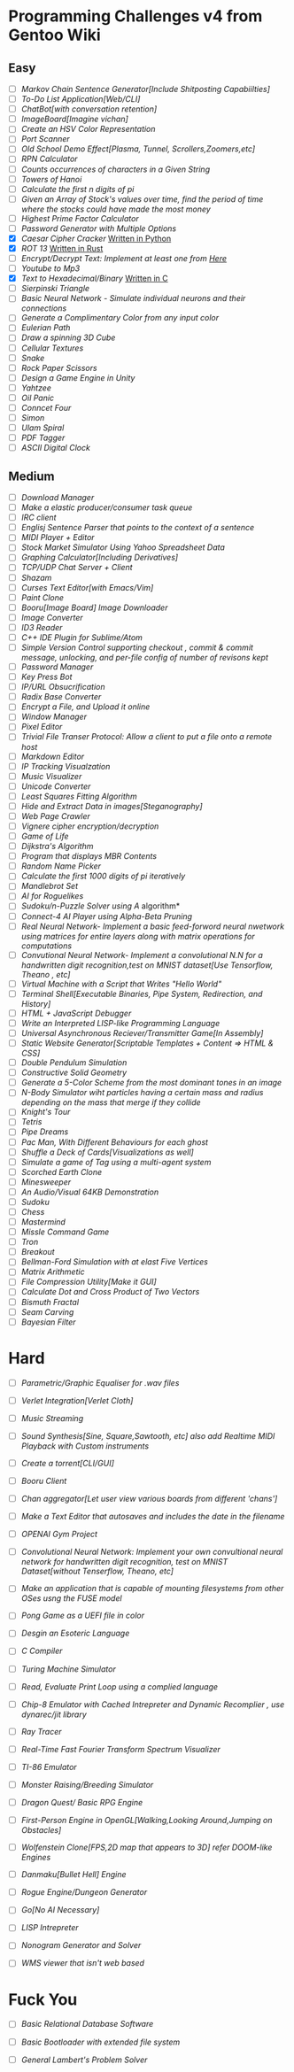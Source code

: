 # Programming Challenges v4 from Gentoo Wiki


## Easy

- [ ] *Markov Chain Sentence Generator[Include Shitposting Capabiilties]*
- [ ] *To-Do List Application[Web/CLI]*
- [ ] *ChatBot[with conversation retention]*
- [ ] *ImageBoard[Imagine vichan]*
- [ ] *Create an HSV Color Representation*
- [ ] *Port Scanner*
- [ ] *Old School Demo Effect[Plasma, Tunnel, Scrollers,Zoomers,etc]*
- [ ] *RPN Calculator*
- [ ] *Counts occurrences of characters in a Given String*
- [ ] *Towers of Hanoi*
- [ ] *Calculate the first n digits of pi*
- [ ] *Given an Array of Stock's values over time, find the period of time where the stocks could have made the most money*
- [ ] *Highest Prime Factor Calculator*
- [ ] *Password Generator with Multiple Options*
- [x] *Caesar Cipher Cracker* [Written in Python](https://github.com/KekmaTime/PCV4/blob/main/Easy/CaesarCipher.py)
- [x] *ROT 13* [Written in Rust](https://github.com/KekmaTime/PCV4/blob/main/Easy/ROT13.rs)
- [ ] *Encrypt/Decrypt Text: Implement at least one from [Here](https://rumkin.com/tools/cipher/)*
- [ ] *Youtube to Mp3*
- [x] *Text to Hexadecimal/Binary* [Written in C](https://github.com/KekmaTime/PCV4/blob/main/Easy/Text2Hex.c)
- [ ] *Sierpinski Triangle*
- [ ] *Basic Neural Network - Simulate individual neurons and their connections*
- [ ] *Generate a Complimentary Color from any input color*
- [ ] *Eulerian Path*
- [ ] *Draw a spinning 3D Cube*
- [ ] *Cellular Textures*
- [ ] *Snake*
- [ ] *Rock Paper Scissors*
- [ ] *Design a Game Engine in Unity*
- [ ] *Yahtzee*
- [ ] *Oil Panic*
- [ ] *Conncet Four*
- [ ] *Simon*
- [ ] *Ulam Spiral*
- [ ] *PDF Tagger*
- [ ] *ASCII Digital Clock*

## Medium

- [ ] *Download Manager*
- [ ] *Make a elastic producer/consumer task queue*
- [ ] *IRC client*
- [ ] *Englisj Sentence Parser that points to the context of a sentence*
- [ ] *MIDI Player + Editor*
- [ ] *Stock Market Simulator Using Yahoo Spreadsheet Data*
- [ ] *Graphing Calculator[Including Derivatives]*
- [ ] *TCP/UDP Chat Server + Client*
- [ ] *Shazam*
- [ ] *Curses Text Editor[with Emacs/Vim]*
- [ ] *Paint Clone*
- [ ] *Booru[Image Board] Image Downloader*
- [ ] *Image Converter*
- [ ] *ID3 Reader*
- [ ] *C++ IDE Plugin for Sublime/Atom*
- [ ] *Simple Version Control supporting checkout , commit & commit message, unlocking, and per-file config of number of revisons kept*
- [ ] *Password Manager*
- [ ] *Key Press Bot*
- [ ] *IP/URL Obsucrification*
- [ ] *Radix Base Converter*
- [ ] *Encrypt a File, and Upload it online*
- [ ] *Window Manager*
- [ ] *Pixel Editor*
- [ ] *Trivial File Transer Protocol: Allow a client to put a file onto a remote host*
- [ ] *Markdown Editor*
- [ ] *IP Tracking Visualzation*
- [ ] *Music Visualizer*
- [ ] *Unicode Converter*
- [ ] *Least Squares Fitting Algorithm*
- [ ] *Hide and Extract Data in images[Steganography]*
- [ ] *Web Page Crawler*
- [ ] *Vignere cipher encryption/decryption*
- [ ] *Game of Life*
- [ ] *Dijkstra's Algorithm*
- [ ] *Program that displays MBR Contents*
- [ ] *Random Name Picker*
- [ ] *Calculate the first 1000 digits of pi iteratively*
- [ ] *Mandlebrot Set*
- [ ] *AI for Roguelikes*
- [ ] *Sudoku/n-Puzzle Solver using A* algorithm*
- [ ] *Connect-4 AI Player using Alpha-Beta Pruning*
- [ ] *Real Neural Network- Implement a basic feed-forword neural nwetwork using matrices for entire layers along with matrix operations for computations*
- [ ] *Convutional Neural Network- Implement a convolutional N.N for a handwritten digit recognition,test on MNIST dataset[Use Tensorflow, Theano , etc]*
- [ ] *Virtual Machine with a Script that Writes "Hello World"*
- [ ] *Terminal Shell[Executable Binaries, Pipe System, Redirection, and History]*
- [ ] *HTML + JavaScript Debugger*
- [ ] *Write an Interpreted LISP-like Programming Language*
- [ ] *Universal Asynchronous Reciever/Transmitter Game[In Assembly]*
- [ ] *Static Website Generator[Scriptable Templates + Content => HTML & CSS]*
- [ ] *Double Pendulum Simulation*
- [ ] *Constructive Solid Geometry*
- [ ] *Generate a 5-Color Scheme from the most dominant tones in an image*
- [ ] *N-Body Simulator wiht particles having a certain mass and radius depending on the mass that merge if they collide*
- [ ] *Knight's Tour*
- [ ] *Tetris*
- [ ] *Pipe Dreams*
- [ ] *Pac Man, With Different Behaviours for each ghost*
- [ ] *Shuffle a Deck of Cards[Visualizations as well]*
- [ ] *Simulate a game of Tag using a multi-agent system*
- [ ] *Scorched Earth Clone*
- [ ] *Minesweeper*
- [ ] *An Audio/Visual 64KB Demonstration*
- [ ] *Sudoku*
- [ ] *Chess*
- [ ] *Mastermind*
- [ ] *Missle Command Game*
- [ ] *Tron*
- [ ] *Breakout*
- [ ] *Bellman-Ford Simulation with at elast Five Vertices*
- [ ] *Matrix Arithmetic*
- [ ] *File Compression Utility[Make it GUI]*
- [ ] *Calculate Dot and Cross Product of Two Vectors*
- [ ] *Bismuth Fractal*
- [ ] *Seam Carving*
- [ ] *Bayesian Filter*

# Hard

- [ ] *Parametric/Graphic Equaliser for .wav files*
- [ ] *Verlet Integration[Verlet Cloth]*
- [ ] *Music Streaming*
- [ ] *Sound Synthesis[Sine, Square,Sawtooth, etc] also add Realtime MIDI Playback with Custom instruments*
- [ ] *Create a torrent[CLI/GUI]*
- [ ] *Booru Client*
- [ ] *Chan aggregator[Let user view various boards from different 'chans']*
- [ ] *Make a Text Editor that autosaves and includes the date in the filename*
- [ ] *OPENAI Gym Project*

- [ ] *Convolutional Neural Network: Implement your own convultional neural network for handwritten digit recognition, test on MNIST Dataset[without Tenserflow, Theano, etc]*
- [ ] *Make an application that is capable of mounting filesystems from other OSes usng the FUSE model*
- [ ] *Pong Game as a UEFI file in color*
- [ ] *Desgin an Esoteric Language*
- [ ] *C Compiler*
- [ ] *Turing Machine Simulator*
- [ ] *Read, Evaluate Print Loop using a complied language*
- [ ] *Chip-8 Emulator with Cached Intrepreter and Dynamic Recomplier , use dynarec/jit library*
- [ ] *Ray Tracer*
- [ ] *Real-Time Fast Fourier Transform Spectrum Visualizer*
- [ ] *TI-86 Emulator*
- [ ] *Monster Raising/Breeding Simulator*
- [ ] *Dragon Quest/ Basic RPG Engine*
- [ ] *First-Person Engine in OpenGL[Walking,Looking Around,Jumping on Obstacles]*
- [ ] *Wolfenstein Clone[FPS,2D map that appears to 3D] refer DOOM-like Engines*
- [ ] *Danmaku[Bullet Hell] Engine*
- [ ] *Rogue Engine/Dungeon Generator*
- [ ] *Go[No AI Necessary]*
- [ ] *LISP Intrepreter*
- [ ] *Nonogram Generator and Solver*
- [ ] *WMS viewer that isn't web based*

# Fuck You

- [ ] *Basic Relational Database Software*
- [ ] *Basic Bootloader with extended file system*
- [ ] *General Lambert's Problem Solver*


















































































































